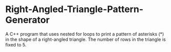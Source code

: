 # Right-Angled-Triangle-Pattern-Generator
A C++ program that uses nested for loops to print a pattern of asterisks (*) in the shape of a right-angled triangle. The number of rows in the triangle is fixed to 5.
